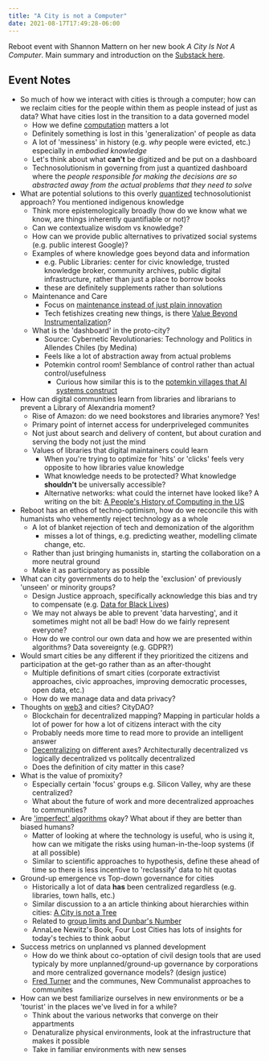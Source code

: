 ```yaml
---
title: "A City is not a Computer"
date: 2021-08-17T17:49:28-06:00
---
```


Reboot event with Shannon Mattern on her new book _A City Is Not A Computer_. Main summary and introduction on the [Substack here](https://reboothq.substack.com/p/mattern).

## Event Notes
- So much of how we interact with cities is through a computer; how can we reclaim cities for the people within them as people instead of just as data? What have cities lost in the transition to a data governed model
	- How we define [computation](thoughts/computability.md) matters a lot
	- Definitely something is lost in this 'generalization' of people as data
	- A lot of 'messiness' in history (e.g. *why* people were evicted, etc.) especially in *embodied knowledge*
	- Let's think about what **can't** be digitized and be put on a dashboard
	- Technosolutionism in governing from just a quantized dashboard where the *people responsible for making the decisions are so abstracted away from the actual problems that they need to solve*
- What are potential solutions to this overly [quantized](thoughts/labels-and-quantization.md) technosolutionist approach? You mentioned indigenous knowledge
	- Think more epistemologically broadly (how do we know what we know, are things inherently quantifiable or not)?
	- Can we contextualize wisdom vs knowledge?
	- How can we provide public alternatives to privatized social systems (e.g. public interest Google)?
	- Examples of where knowledge goes beyond data and information
		- e.g. Public Libraries: center for civic knowledge, trusted knowledge broker, community archives, public digital infrastructure, rather than just a place to borrow books
		- these are definitely supplements rather than solutions
	- Maintenance and Care
		- Focus on [maintenance instead of just plain innovation](thoughts/creation-vs-maintenance.md)
		- Tech fetishizes creating new things, is there [Value Beyond Instrumentalization](https://letterstoayoungtechnologist.com/Value-Beyond-Instrumentalization)?
	- What is the 'dashboard' in the proto-city?
		- Source: Cybernetic Revolutionaries: Technology and Politics in Allendes Chiles (by Medina)
		- Feels like a lot of abstraction away from actual problems
		- Potemkin control room! Semblance of control rather than actual control/usefulness
			- Curious how similar this is to the [potemkin villages that AI systems construct](posts/ai-systems.md)
- How can digital communities learn from libraries and librarians to prevent a Library of Alexandria moment?
	- Rise of Amazon: do we need bookstores and libraries anymore? Yes!
	- Primary point of internet access for underpriveleged communites
	- Not just about search and delivery of content, but about curation and serving the body not just the mind
	- Values of libraries that digital maintainers could learn
		- When you're trying to optimize for 'hits' or 'clicks' feels very opposite to how libraries value knowledge
		- What knowledge needs to be protected? What knowledge **shouldn't** be universally accessible?
		- Alternative networks: what could the internet have looked like? A writing on the bit: [A People's History of Computing in the US](http://joyrankin.com/phcus)
- Reboot has an ethos of techno-optimism, how do we reconcile this with humanists who vehemently reject technology as a whole
	- A lot of blanket rejection of tech and demonization of the algorithm
		- misses a lot of things, e.g. predicting weather, modelling climate change, etc.
	- Rather than just bringing humanists in, starting the collaboration on a more neutral ground
	- Make it as participatory as possible
- What can city governments do to help the 'exclusion' of previously 'unseen' or minority groups?
	- Design Justice approach, specifically acknowledge this bias and try to compensate (e.g. [Data for Black Lives](https://d4bl.org/))
	- We may not always be able to prevent 'data harvesting', and it sometimes might not all be bad! How do we fairly represent everyone?
	- How do we control our own data and how we are presented within algorithms? Data sovereignty (e.g. GDPR?)
- Would smart cities be any different if they prioritized the citizens and participation at the get-go rather than as an after-thought
	- Multiple definitions of smart cities (corporate extractivist approaches, civic approaches, improving democratic processes, open data, etc.)
	- How do we manage data and data privacy?
- Thoughts on [web3](thoughts/web3.md) and cities? CityDAO?
	- Blockchain for decentralized mapping? Mapping in particular holds a lot of power for how a lot of citizens interact with the city
	- Probably needs more time to read more to provide an intelligent answer
	- [Decentralizing](thoughts/decentralization.md) on different axes? Architecturally decentralized vs logically decentralized vs politcally decentralized
	- Does the definition of city matter in this case?
- What is the value of promixity?
	- Especially certain 'focus' groups e.g. Silicon Valley, why are these centralized?
	- What about the future of work and more decentralized approaches to communities?
- Are ['imperfect' algorithms](posts/bias-bug.md) okay? What about if they are better than biased humans?
	- Matter of looking at where the technology is useful, who is using it, how can we mitigate the risks using human-in-the-loop systems (if at all possible)
	- Similar to scientific approaches to hypothesis, define these ahead of time so there is less incentive to 'reclassify' data to hit quotas
- Ground-up emergence vs Top-down governance for cities
	- Historically a lot of data **has** been centralized regardless (e.g. libraries, town halls, etc.)
	- Similar discussion to a an article thinking about hierarchies within cities: [A City is not a Tree](thoughts/articles/city-is-not-a-tree.md)
	- Related to [group limits and Dunbar's Number](thoughts/group-limits.md)
	- AnnaLee Newitz's Book, Four Lost Cities has lots of insights for today's techies to think aobut
- Success metrics on unplanned vs planned development
	- How do we think about co-optation of civil design tools that are used typicaly by more unplanned/ground-up governance by corporations and more centralized governance models? (design justice)
	- [Fred Turner](thoughts/books/fctc.md) and the communes, New Communalist approaches to communites
- How can we best familiarize ourselves in new environments or be a 'tourist' in the places we've lived in for a while?
	- Think about the various networks that converge on their appartments
	- Denaturalize physical environments, look at the infrastructure that makes it possible
	- Take in familiar environments with new senses